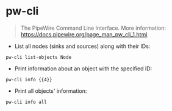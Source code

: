 # pw-cli

> The PipeWire Command Line Interface.
> More information: <https://docs.pipewire.org/page_man_pw_cli_1.html>.

- List all nodes (sinks and sources) along with their IDs:

`pw-cli list-objects Node`

- Print information about an object with the specified ID:

`pw-cli info {{4}}`

- Print all objects' information:

`pw-cli info all`
